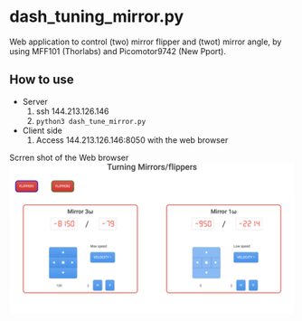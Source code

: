 # dash_tuning_mirror.py

Web application to control (two) mirror flipper and (twot) mirror angle, by using MFF101 (Thorlabs) and Picomotor9742 (New Pport).

## How to use

- Server
  1. ssh 144.213.126.146
  2. `python3 dash_tune_mirror.py`
- Client side
  1. Access 144.213.126.146:8050 with the web browser

Scrren shot of the Web browser
![実行画面](./dash_tuning_mirror.png)
